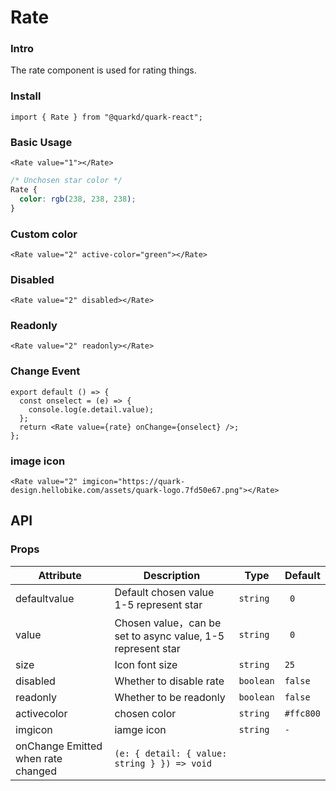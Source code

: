 # Rate

### Intro

The rate component is used for rating things.

### Install

```tsx
import { Rate } from "@quarkd/quark-react";
```

### Basic Usage

```tsx
<Rate value="1"></Rate>
```

```css
/* Unchosen star color */
Rate {
  color: rgb(238, 238, 238);
}
```

### Custom color

```tsx
<Rate value="2" active-color="green"></Rate>
```

### Disabled

```tsx
<Rate value="2" disabled></Rate>
```

### Readonly

```tsx
<Rate value="2" readonly></Rate>
```

### Change Event

```tsx
export default () => {
  const onselect = (e) => {
    console.log(e.detail.value);
  };
  return <Rate value={rate} onChange={onselect} />;
};
```

### image icon

```tsx
<Rate value="2" imgicon="https://quark-design.hellobike.com/assets/quark-logo.7fd50e67.png"></Rate>
```

## API

### Props

| Attribute                          | Description                                                 | Type      | Default   |
| ---------------------------------- | ----------------------------------------------------------- | --------- | --------- |
| defaultvalue                       | Default chosen value 1-5 represent star                     | `string`  | ` 0`      |
| value                              | Chosen value，can be set to async value, 1-5 represent star | `string`  | ` 0`      |
| size                               | Icon font size                                              | `string`  | `25`      |
| disabled                           | Whether to disable rate                                     | `boolean` | `false`   |
| readonly                           | Whether to be readonly                                      | `boolean` | `false`   |
| activecolor                        | chosen color                                                | `string`  | `#ffc800` |
| imgicon                            | iamge icon                                                  | `string`  | `-`       |
| onChange Emitted when rate changed | `(e: { detail: { value: string } }) => void`                            |           |

